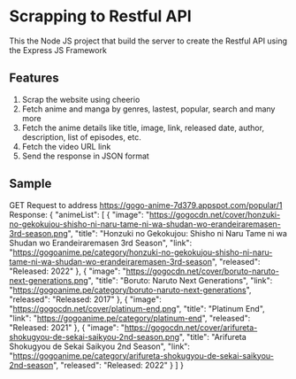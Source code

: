 # Scrapping to Restful API

This the Node JS project that build the server to create the Restful API using the Express JS Framework

## Features
1. Scrap the website using cheerio
2. Fetch anime and manga by genres, lastest, popular, search and many more
3. Fetch the anime details like title, image, link, released date, author, description, list of episodes, etc.
4. Fetch the video URL link
5. Send the response in JSON format

## Sample
GET Request to address https://gogo-anime-7d379.appspot.com/popular/1
Response: 
{
  "animeList": [
    {
      "image": "https://gogocdn.net/cover/honzuki-no-gekokujou-shisho-ni-naru-tame-ni-wa-shudan-wo-erandeiraremasen-3rd-season.png",
      "title": "Honzuki no Gekokujou: Shisho ni Naru Tame ni wa Shudan wo Erandeiraremasen 3rd Season",
      "link": "https://gogoanime.pe/category/honzuki-no-gekokujou-shisho-ni-naru-tame-ni-wa-shudan-wo-erandeiraremasen-3rd-season",
      "released": "Released: 2022"
    },
    {
      "image": "https://gogocdn.net/cover/boruto-naruto-next-generations.png",
      "title": "Boruto: Naruto Next Generations",
      "link": "https://gogoanime.pe/category/boruto-naruto-next-generations",
      "released": "Released: 2017"
    },
    {
      "image": "https://gogocdn.net/cover/platinum-end.png",
      "title": "Platinum End",
      "link": "https://gogoanime.pe/category/platinum-end",
      "released": "Released: 2021"
    },
    {
      "image": "https://gogocdn.net/cover/arifureta-shokugyou-de-sekai-saikyou-2nd-season.png",
      "title": "Arifureta Shokugyou de Sekai Saikyou 2nd Season",
      "link": "https://gogoanime.pe/category/arifureta-shokugyou-de-sekai-saikyou-2nd-season",
      "released": "Released: 2022"
    }
  ]
}

